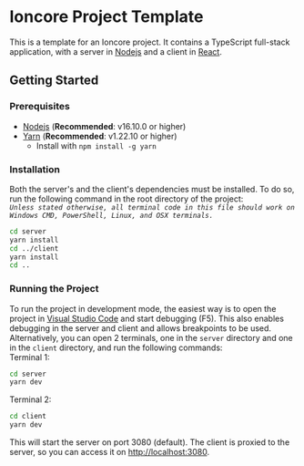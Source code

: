 # Ioncore Project Template
This is a template for an Ioncore project. It contains a TypeScript full-stack application, with a server in [Nodejs](https://nodejs.org/en) and a client in [React](https://react.dev/).

## Getting Started

### Prerequisites
- [Nodejs](https://nodejs.org/en) (**Recommended**: v16.10.0 or higher)
- [Yarn](https://yarnpkg.com) (**Recommended**: v1.22.10 or higher)
  - Install with `npm install -g yarn`

### Installation
Both the server's and the client's dependencies must be installed. To do so, run the following command in the root directory of the project:  
*`Unless stated otherwise, all terminal code in this file should work on Windows CMD, PowerShell, Linux, and OSX terminals.`*

```bash
cd server
yarn install
cd ../client
yarn install
cd ..
```
### Running the Project
To run the project in development mode, the easiest way is to open the project in [Visual Studio Code](https://code.visualstudio.com/) and start debugging (F5). This also enables debugging in the server and client and allows breakpoints to be used.  
Alternatively, you can open 2 terminals, one in the `server` directory and one in the `client` directory, and run the following commands:  
Terminal 1:
```bash
cd server
yarn dev
```
Terminal 2:
```bash
cd client
yarn dev
```

This will start the server on port 3080 (default). The client is proxied to the server, so you can access it on [http://localhost:3080](http://localhost:3080).